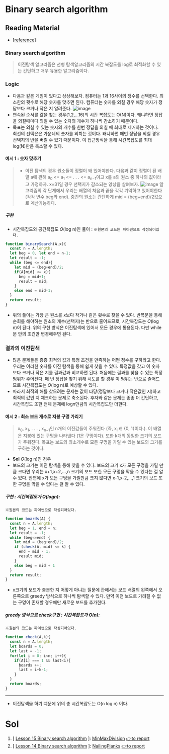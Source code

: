 # Binary search algorithm
## Reading Material
* [[reference]](https://codility.com/media/train/12-BinarySearch.pdf)
### Binary search algorithm
> 이진탐색 알고리즘은 선형 탐색알고리즘의 시간 복잡도를 log로 최적화할 수 있는 간단하고 매우 유용한 알고리즘이다.
### Logic
* 다음과 같은 게임이 있다고 상상해보자. 컴퓨터는 1과 16사이의 정수를 선택한다. 최소한의 횟수로 해당 숫자를 맞추면 된다. 컴퓨터는 숫자를 외칠 경우 해당 숫자가 정답보다 크거나 작은 지 알려준다.
![image](https://github.com/Pyotato/codility_practice/assets/102423086/fbecba54-d2c3-4651-b2e3-6487214adef1)
* 연속된 순서를 값을 찾는 경우(1,2,...16)의 시간 복잡도는 O(N)이다. 왜냐하면 정답을 외칠때마다 외칠 수 있는 숫자의 개수가 하나씩 감소하기 때문이다.
 * 목표는 외칠 수 있는 숫자의 개수를 한번 정답을 외칠 때 최대로 제거하는 것이다. 최선의 선택은은 가운데의 숫자를 외치는 것이다. 왜냐하면 매번 정답을 외칠 경우 선택지의 반을 버릴 수 있기 때문이다. 이 접근방식을 통해 시간복잡도를 최대 log(N)만큼 축소할 수 있다. 

#### 예시 1 : 숫자 맞추기
> * 이진 탐색의 경우 원소들이 정렬이 돼 있어야한다. 다음과 같이 정렬이 된 배열 a에 관해  a<sub>0</sub> <= a<sub>1</sub> <= . . . <= a<sub>n−1</sub>이고 x를 a의 원소 중 하나의 값이라고 가정하자. x=31일 경우 선택지가 감소되는 양상을 살펴보자.
![image](https://github.com/Pyotato/codility_practice/assets/102423086/6ccd32b2-c802-4958-a241-3d6bf24abde3)
알고리즘의 각 단계에서 우리는 배열의 처음과 끝을 각각 기억하고 있어야한다 (각각 변수 beg와 end). 중간의 원소는 간단하게 mid = (beg+end)/2값으로 계산가능하다. 

##### 구현
* 시간복잡도와 공간복잡도 *O*(log n)인 풀이 :
`※원본의 코드는 파이썬으로 작성되어있다.`
```javascript
function binarySearch(A,x){
  const n = A.length;
  let beg = 0, let end = n-1;
  let result = -1;
  while (beg <= end){
    let mid = (beg+end)/2;
    if(A[mid] <= x){
      beg = mid+1;
      result = mid;
    }
    else end = mid-1;
  }
  return result;
}

```

* 위의 풀이는 가장 큰 원소를 x보다 작거나 같은 횟수로 찾을 수 있다. 반복문을 통해 순회를 해야하는 원소의 개수(선택지)는 반으로 줄어드므로, 시간복잡도는 <i>O</i>(log n)이 된다. 위의 구현 방식은 이진탐색에 있어서 모든 경우에 통용된다. 다만 while문 안의 조건만 변경해주면 된다.

### 결과의 이진탐색
* 많은 문제들은 종종 최적의 값과 특정 조건을 만족하는 어떤 정수를 구하라고 한다. 우리는 이러한 숫자를 이진 탐색을 통해 쉽게 찾을 수 있다. 특정값을 갖고 이 숫자보다 크거나 작은 지를 결과값과 비교하면 된다. 처음에는 결과를 찾을 수 있는 특정 범위가 주어진다. 매 번 정답을 찾기 위해 시도를 할 경우 이 범위는 반으로 줄어드므로 시간복잡도는 <i>O</i>(log n)로 예상할 수 있다.
* 따라서 최적의 해를 찾으려는 문제는 값이 타당(정답보다 크거나 작은값인 지)하고 최적의 값인 지 체크하는 문제로 축소된다. 후자와 같은 문제는 종종 더 간단하고, 시간복잡도 또한 전체 문제에 log<i>n</i>만큼의 시간복잡도만 더한다.

#### 예시 2 : 최소 보드 개수로 지붕 구멍 가리기
> x<sub>0</sub>, x<sub>1</sub>, . . . , x<sub>n−1</sub>인 n개의 이진값들이 주워진다 (즉, x<sub>i</sub> ∈ {0, 1}이다.). 이 배열은 지붕에 있는 구멍을 나타낸다 (1은 구멍이다). 또한 k개의 동일한 크기의 보드가 주워진다. 목표는 보드의 최소개수로 모든 구멍을 가릴 수 있는 보드의 크기를 구하는 것이다. 

* **Sol** <i>O</i>(log n)인 경우
* 보드의 크기는 이진 탐색을 통해 찾을 수 있다. 보드의 크기 x가 모든 구멍을 가릴 만큼 크다면 우리는 x+1,x+2,...,n 크기의 보드 또한 모든 구멍을 막을 수 있다는 걸 알 수 있다. 반면에 x가 모든 구멍을 가릴만큼 크지 않다면 x-1,x-2,...,1 크기의 보드 또한 구멍을 막을 수 없다는 걸 알 수 있다.  

##### 구현 : 시간복잡도가 <i>O</i>(logn):
`※원본의 코드는 파이썬으로 작성되어있다.`
```javascript
function boards(A) {
  const n = A.length;
  let beg = 1, end = n;
  let result = -1;
  while (beg<=end) {
    let mid = (beg+end)/2;
    if (check(A, mid) <= k) {
      end = mid - 1;
      result mid;
    }
    else beg = mid + 1
  }
  return result;
}
```
* x크기의 보드가 충분한 지 어떻게 아냐는 질문에 관해서는 보드 배열의 왼쪽에서 오른쪽으로 greedy 방식으로 하나씩 탐색할 수 있다. 만약 이전 보드로 가려질 수 없는 구멍이 존재할 경우에만 새로운 보드를 추가한다. 
##### greedy 방식으로 check구현 : 시간복잡도가 <i>O</i>(n):
`※원본의 코드는 파이썬으로 작성되어있다.`
```javascript
function check(A,k){
  const n = A.length;
  let boards = 0;
  let last = -1;
  for(let i = 0; i<n; i++){
    if(A[i] === 1 && last<i){
      boards ++;
      last = i+k-1;
    }
  }
  return boards;
}
```
----
* 이진탐색을 하기 떄문에 위의 총 시간복잡도는 O(n log n) 이다.

# Sol

1. [ [Lesson 15 Binary search algorithm](https://github.com/Pyotato/codility_practice/tree/Binary-search-algorithm) ]: [MinMaxDivision](https://github.com/Pyotato/codility_practice/blob/Binary-search-algorithm/MinMaxDivision.md) [👉to report](https://app.codility.com/demo/results/trainingWDXGG6-4SJ/)
2. [ [Lesson 14 Binary search algorithm](https://github.com/Pyotato/codility_practice/tree/Binary-search-algorithm) ]: [NailingPlanks](https://github.com/Pyotato/codility_practice/blob/Binary-search-algorithm/NailingPlanks.md) [👉to report](https://app.codility.com/demo/results/trainingGDBM2S-NKR/) 
